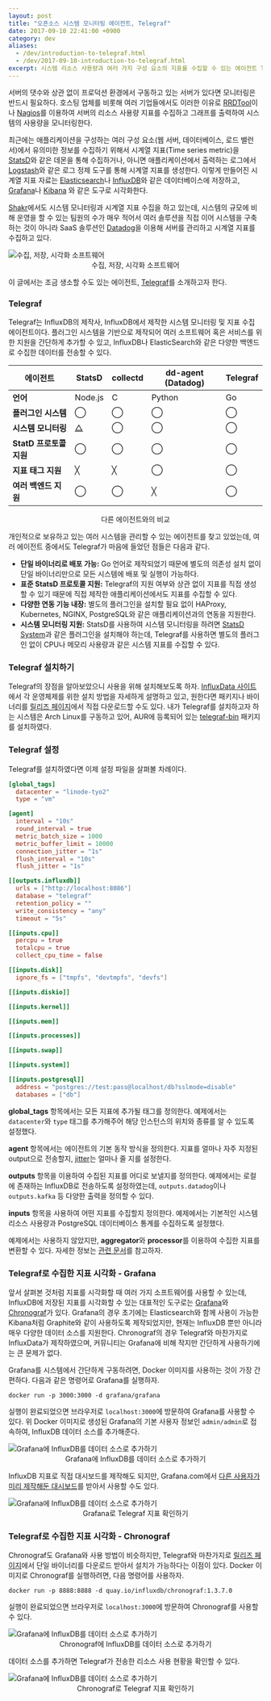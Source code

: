 ```yaml
---
layout: post
title: "오픈소스 시스템 모니터링 에이전트, Telegraf"
date: 2017-09-10 22:41:00 +0900
category: dev
aliases:
  - /dev/introduction-to-telegraf.html
  - /dev/2017-09-10-introduction-to-telegraf.html
excerpt: 시스템 리소스 사용량과 여러 가지 구성 요소의 지표를 수집할 수 있는 에이전트 Telegraf를 소개한다.
---
```


서버의 댓수와 상관 없이 프로덕션 환경에서 구동하고 있는 서버가 있다면 모니터링은 반드시 필요하다. 호스팅 업체를 비롯해 여러 기업들에서도 이러한 이유로 [RRDTool][1]이나 [Nagios][2]를 이용하여 서버의 리소스 사용량 지표를 수집하고 그래프를 출력하여 시스템의 사용량을 모니터링한다.

최근에는 애플리케이션을 구성하는 여러 구성 요소(웹 서버, 데이터베이스, 로드 밸런서)에서 유의미한 정보를 수집하기 위해서 시계열 지표(Time series metric)을 [StatsD][3]와 같은 데몬을 통해 수집하거나, 아니면 애플리케이션에서 출력하는 로그에서 [Logstash][4]와 같은 로그 정제 도구를 통해 시계열 지표를 생성한다. 이렇게 만들어진 시계열 지표 자료는 [Elasticsearch][5]나 [InfluxDB][6]와 같은 데이터베이스에 저장하고, [Grafana][7]나 [Kibana][8] 와 같은 도구로 시각화한다.

[Shakr][9]에서도 시스템 모니터링과 시계열 지표 수집을 하고 있는데, 시스템의 규모에 비해 운영을 할 수 있는 팀원의 수가 매우 적어서 여러 솔루션을 직접 이어 시스템을 구축하는 것이 아니라 SaaS 솔루션인 [Datadog][10]을 이용해 서버를 관리하고 시계열 지표를 수집하고 있다.

![][image-1]
<span style="text-align: center;display:block;">수집, 저장, 시각화 소프트웨어</span>

이 글에서는 조금 생소할 수도 있는 에이전트, [Telegraf][11]를 소개하고자 한다.


### Telegraf

Telegraf는 InfluxDB의 제작사, InfluxDB에서 제작한 시스템 모니터링 및 지표 수집 에이전트이다. 플러그인 시스템을 기반으로 제작되어 여러 소프트웨어 혹은 서비스를 위한 지원을 간단하게 추가할 수 있고, InfluxDB나 ElasticSearch와 같은 다양한 백엔드로 수집한 데이터를 전송할 수 있다.

에이전트                | StatsD  | collectd | dd-agent (Datadog) | Telegraf
------------------------|---------|----------|--------------------|---------
**언어**                | Node.js | C        | Python             | Go
**플러그인 시스템**     | ◯       | ◯        | ◯                  | ◯
**시스템 모니터링**     | [△][12] | ◯        | ◯                  | ◯
**StatD 프로토콜 지원** | ◯       | ◯        | ◯                  | ◯
**지표 태그 지원**      | ╳       | ╳        | ◯                  | ◯
**여러 백엔드 지원**    | ◯       | ◯        | ╳                  | ◯

<span style="text-align: center;display:block;">다른 에이전트와의 비교</span>

개인적으로 보유하고 있는 여러 시스템을 관리할 수 있는 에이전트를 찾고 있었는데, 여러 에이전트 중에서도 Telegraf가 마음에 들었던 점들은 다음과 같다.

- **단일 바이너리로 배포 가능:** Go 언어로 제작되었기 때문에 별도의 의존성 설치 없이 단일 바이너리만으로 모든 시스템에 배포 및 실행이 가능하다.
- **표준 StatsD 프로토콜 지원:** Telegraf의 지원 여부와 상관 없이 지표를 직접 생성할 수 있기 때문에 직접 제작한 애플리케이션에서도 지표를 수집할 수 있다.
- **다양한 연동 기능 내장:** 별도의 플러그인을 설치할 필요 없이 HAProxy, Kubernetes, NGINX, PostgreSQL와 같은 애플리케이션과의 연동을 지원한다.
- **시스템 모니터링 지원:** StatsD를 사용하여 시스템 모니터링을 하려면 [StatsD System][13]과 같은 플러그인을 설치해야 하는데, Telegraf를 사용하면 별도의 플러그인 없이 CPU나 메모리 사용량과 같은 시스템 지표를 수집할 수 있다.


### Telegraf 설치하기

Telegraf의 장점을 알아보았으니 사용을 위해 설치해보도록 하자. [InfluxData 사이트][14]에서 각 운영체제를 위한 설치 방법을 자세하게 설명하고 있고, 원한다면 패키지나 바이너리를 [릴리즈 페이지][15]에서 직접 다운로드할 수도 있다. 내가 Telegraf를 설치하고자 하는 시스템은 Arch Linux를 구동하고 있어, AUR에 등록되어 있는 [telegraf-bin][16] 패키지를 설치하였다.

<script type="text/javascript" src="https://asciinema.org/a/Dr9ilYbYuNTEfwlwE42KlFyiW.js" id="asciicast-Dr9ilYbYuNTEfwlwE42KlFyiW" async data-speed="2"></script>


### Telegraf 설정

Telegraf를 설치하였다면 이제 설정 파일을 살펴볼 차례이다.

```toml
[global_tags]
  datacenter = "linode-tyo2"
  type = "vm"

[agent]
  interval = "10s"
  round_interval = true
  metric_batch_size = 1000
  metric_buffer_limit = 10000
  connection_jitter = "1s"
  flush_interval = "10s"
  flush_jitter = "1s"

[[outputs.influxdb]]
  urls = ["http://localhost:8086"]
  database = "telegraf"
  retention_policy = ""
  write_consistency = "any"
  timeout = "5s"

[[inputs.cpu]]
  percpu = true
  totalcpu = true
  collect_cpu_time = false

[[inputs.disk]]
  ignore_fs = ["tmpfs", "devtmpfs", "devfs"]

[[inputs.diskio]]

[[inputs.kernel]]

[[inputs.mem]]

[[inputs.processes]]

[[inputs.swap]]

[[inputs.system]]

[[inputs.postgresql]]
  address = "postgres://test:pass@localhost/db?sslmode=disable"
  databases = ["db"]
```


**global\_tags** 항목에서는 모든 지표에 추가될 태그를 정의한다. 예제에서는 `datacenter`와 `type` 태그를 추가해주어 해당 인스턴스의 위치와 종류를 알 수 있도록 설정했다.

**agent** 항목에서는 에이전트의 기본 동작 방식을 정의한다. 지표를 얼마나 자주 지정된 output으로 전송할지, [jitter][17]는 얼마나 줄 지를 설정한다.

**outputs** 항목을 이용하여 수집된 지표를 어디로 보낼지를 정의한다. 예제에서는 로컬에 존재하는 InfluxDB로 전송하도록 설정하였는데, `outputs.datadog`이나 `outputs.kafka` 등 다양한 출력을 정의할 수 있다.

**inputs** 항목을 사용하여 어떤 지표를 수집할지 정의한다. 예제에서는 기본적인 시스템 리소스 사용량과 PostgreSQL 데이터베이스 통계를 수집하도록 설정했다.

예제에서는 사용하지 않았지만, **aggregator**와 **processor**를 이용하여 수집한 지표를 변환할 수 있다. 자세한 정보는 [관련 문서][18]를 참고하자.


### Telegraf로 수집한 지표 시각화 - Grafana

앞서 살펴본 것처럼 지표를 시각화할 때 여러 가지 소프트웨어를 사용할 수 있는데, InfluxDB에 저장된 지표를 시각화할 수 있는 대표적인 도구로는 [Grafana][19]와 [Chronograf][20]가 있다. Grafana의 경우 초기에는 Elasticsearch와 함께 사용이 가능한 Kibana처럼 Graphite와 같이 사용하도록 제작되었지만, 현재는 InfluxDB 뿐만 아니라 매우 다양한 데이터 소스를 지원한다. Chronograf의 경우 Telegraf와 마찬가지로 InfluxData가 제작하였으며, 커뮤니티는 Grafana에 비해 작지만 간단하게 사용하기에는 큰 문제가 없다.

Grafana를 시스템에서 간단하게 구동하려면, Docker 이미지를 사용하는 것이 가장 간편하다. 다음과 같은 명령어로 Grafana를 실행하자.

```shell
docker run -p 3000:3000 -d grafana/grafana
```

실행이 완료되었으면 브라우저로 `localhost:3000`에 방문하여 Grafana를 사용할 수 있다. 위 Docker 이미지로 생성된 Grafana의 기본 사용자 정보인 `admin/admin`로 접속하여, InfluxDB 데이터 소스를 추가해준다.

![][image-2]
<span style="text-align: center;display:block;"> Grafana에 InfluxDB를 데이터 소스로 추가하기</span>

InfluxDB 지표로 직접 대시보드를 제작해도 되지만, Grafana.com에서 [다른 사용자가 미리 제작해둔 대시보드][21]를 받아서 사용할 수도 있다.

![][image-3]
<span style="text-align: center;display:block;"> Grafana로 Telegraf 지표 확인하기</span>


### Telegraf로 수집한 지표 시각화 - Chronograf

Chronograf도 Grafana와 사용 방법이 비슷하지만, Telegraf와 마찬가지로 [릴리즈 페이지][22]에서 단일 바이너리를 다운로드 받아서 설치가 가능하다는 이점이 있다. Docker 이미지로 Chronograf를 실행하려면, 다음 명령어를 사용하자.

```shell
docker run -p 8888:8888 -d quay.io/influxdb/chronograf:1.3.7.0
```

실행이 완료되었으면 브라우저로 `localhost:3000`에 방문하여 Chronograf를 사용할 수 있다.

![][image-4]
<span style="text-align: center;display:block;"> Chronograf에 InfluxDB를 데이터 소스로 추가하기</span>

데이터 소스를 추가하면 Telegraf가 전송한 리소스 사용 현황을 확인할 수 있다.

![][image-5]
<span style="text-align: center;display:block;"> Chronograf로 Telegraf 지표 확인하기</span>

[1]:	https://oss.oetiker.ch/rrdtool/
[2]:	https://www.nagios.org/
[3]:	https://github.com/etsy/statsd
[4]:	https://www.elastic.co/products/logstash
[5]:	https://www.elastic.co/products/elasticsearch
[6]:	https://www.influxdata.com/time-series-platform/influxdb/
[7]:	https://grafana.com/
[8]:	https://www.elastic.co/products/kibana
[9]:	https://www.shakr.com/
[10]:	http://datadoghq.com/
[11]:	https://www.influxdata.com/time-series-platform/telegraf/
[12]:	https://github.com/statsd/system
[13]:	https://github.com/statsd/system
[14]:	https://docs.influxdata.com/telegraf/v1.4/introduction/installation/
[15]:	https://github.com/influxdata/telegraf/releases
[16]:	https://aur.archlinux.org/packages/telegraf-bin/
[17]:	https://www.awsarchitectureblog.com/2015/03/backoff.html
[18]:	https://docs.influxdata.com/telegraf/v1.4/concepts/aggregator_processor_plugins/
[19]:	https://grafana.com/
[20]:	https://www.influxdata.com/time-series-platform/chronograf/
[21]:	https://grafana.com/dashboards?search=telegraf
[22]:	https://github.com/influxdata/chronograf/releases

[image-1]:	https://cdn.si.mpli.st/2017-09-10-introduction-to-telegraf/ingest-store-visualize.svg "수집, 저장, 시각화 소프트웨어"
[image-2]:	https://cdn.si.mpli.st/2017-09-10-introduction-to-telegraf/grafana-setup.jpg "Grafana에 InfluxDB를 데이터 소스로 추가하기"
[image-3]:	https://cdn.si.mpli.st/2017-09-10-introduction-to-telegraf/grafana-in-action.jpg "Grafana에 InfluxDB를 데이터 소스로 추가하기"
[image-4]:	https://cdn.si.mpli.st/2017-09-10-introduction-to-telegraf/chronograf-setup.jpg "Grafana에 InfluxDB를 데이터 소스로 추가하기"
[image-5]:	https://cdn.si.mpli.st/2017-09-10-introduction-to-telegraf/chronograf-in-action.jpg "Grafana에 InfluxDB를 데이터 소스로 추가하기"
